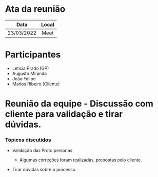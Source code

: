 # Ata da reunião

| Data | Local |
|:---:|:---:|
| 23/03/2022 | Meet |

# Participantes

* Letícia Prado (GP)
* Augusto Miranda
* João Felipe
* Marlos Ribeiro (Cliente)

# Reunião da equipe - Discussão com cliente para validação e tirar dúvidas.

### Tópicos discutidos

* Validação das Proto personas.
    * Algumas correções foram realizadas, propostas pelo cliente.

* Tirar dúvidas sobre o processo.
